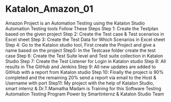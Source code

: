 # Katalon_Amazon_01
Amazon Project is an Automation Testing using the Katalon Studio Automation Testing tools Follow These Steps
Step 1: Create the Testplan based on the given project 
Step 2: Create the Test case & Test scenarios in Excel sheet 
Step 3: Create the Test Data for Which Scenarios in Excel sheet 
Step 4: Go to the Katalon studio tool, First create the Project and give a name based on the project 
Step5: In the Testcase folder create the test case
Step 6: Create the Test Suite level and Test suite collection in Katalon Studio 
Step 7: Create the Test Listener for Login in Katalon studio 
Step 8: All results in The GitHub and Jenkins 
Step 9: All new updates are added to GitHub with a report from Katalon studio 
Step 10: Finally the project is 90% completed and the remaining 20% send a report via email to the Host & Username with port 
Step11: My project with the help of Katalon Studio, smart internz & Dr.T.Mamatha Madam is Training for this Software Testing Automation Testing Program Power by Smartinternz & Katalon Studio Team
